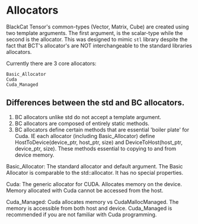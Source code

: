 # Allocators 

BlackCat Tensor's common-types (Vector, Matrix, Cube) are created using two template arguments. The first argument, is the scalar-type while the second is the allocator. This was designed to mimic `stl` library despite the fact that BCT's allocator's are NOT interchangeable to the standard libraries allocators. 

Currently there are 3 core allocators: 

	Basic_Allocator
	Cuda
	Cuda_Managed

## Differences between the std and BC allocators. 
1) BC allocators unlike std do not accept a template argument. 
2) BC allocators are composed of entirely static methods. 
3) BC allocators define certain methods that are essential 'boiler plate' for Cuda. IE each allocator (including Basic_Allocator) define HostToDevice(device_ptr, host_ptr, size) and DeviceToHost(host_ptr, device_ptr, size). These methods essential to copying to and from device memory. 

Basic_Allocator:
	The standard allocator and default argument.
	The Basic Allocator is comparable to the std::allocator.
	It has no special properties.

Cuda:
	The generic allocator for CUDA. Allocates memory on the device. Memory allocated with Cuda cannot be accessed from the host.

Cuda_Managed:
	Cuda allocates memory vs CudaMallocManaged. The memory is accessible from both host and device. Cuda_Managed is recommended if you are not familiar with Cuda programming.

